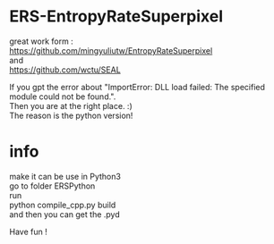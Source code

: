 # ERS-EntropyRateSuperpixel
great work form :  
https://github.com/mingyuliutw/EntropyRateSuperpixel  
and  
https://github.com/wctu/SEAL  

If you gpt the error about "ImportError: DLL load failed: The specified module could not be found.".  
Then you are at the right place. :)  
The reason is the python version!    
# info  
make it can be use in Python3  
go to folder ERSPython  
run  
python compile_cpp.py build  
and then you can get the .pyd   


Have fun !
